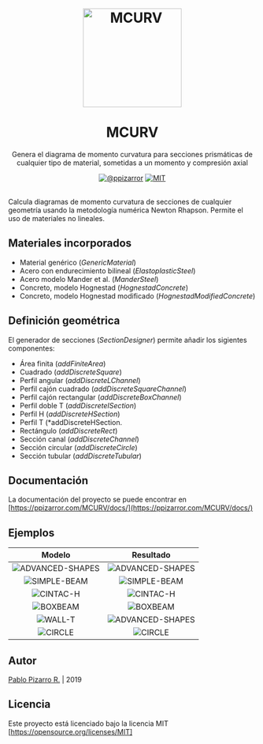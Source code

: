 <h1 align="center">
  <a href="https://github.ppizarror.com/MCURV/" title="MCURV">
    <img alt="MCURV" src="https://res.ppizarror.com/other/matlab.png" width="200px" height="200px" />
  </a>
  <br /><br />
  MCURV</h1>
<p align="center">Genera el diagrama de momento curvatura para secciones prismáticas de cualquier tipo de material, sometidas a un momento y compresión axial</p>
<div align="center"><a href="https://ppizarror.com"><img alt="@ppizarror" src="https://res.ppizarror.com/badges/autor.svg" /></a>
<a href="https://opensource.org/licenses/MIT"><img alt="MIT" src="https://res.ppizarror.com/badges/licenciamit.svg" /></a>
</div><br />

Calcula diagramas de momento curvatura de secciones de cualquier geometría usando la metodología numérica Newton Rhapson. Permite el uso de materiales no lineales.

## Materiales incorporados

- Material genérico (*GenericMaterial*)
- Acero con endurecimiento bilineal (*ElastoplasticSteel*)
- Acero modelo Mander et al. (*ManderSteel*)
- Concreto, modelo Hognestad (*HognestadConcrete*)
- Concreto, modelo Hognestad modificado (*HognestadModifiedConcrete*)

## Definición geométrica

El generador de secciones (*SectionDesigner*) permite añadir los sigientes componentes:

- Área finita (*addFiniteArea*)
- Cuadrado (*addDiscreteSquare*)
- Perfil angular (*addDiscreteLChannel*)
- Perfil cajón cuadrado (*addDiscreteSquareChannel*)
- Perfil cajón rectangular (*addDiscreteBoxChannel*)
- Perfil doble T (*addDiscreteISection*)
- Perfil H (*addDiscreteHSection*)
- Perfil T (*addDiscreteHSection.
- Rectángulo (*addDiscreteRect*)
- Sección canal (*addDiscreteChannel*)
- Sección circular (*addDiscreteCircle*)
- Sección tubular (*addDiscreteTubular*)

## Documentación

La documentación del proyecto se puede encontrar en [https://ppizarror.com/MCURV/docs/](https://ppizarror.com/MCURV/docs/)

## Ejemplos

| Modelo | Resultado |
|:---:|:---:|
| ![ADVANCED-SHAPES](https://res.ppizarror.com/images/mcurv/advshapes-1.png)  | ![ADVANCED-SHAPES](https://res.ppizarror.com/images/mcurv/advshapes-2.png) |
| ![SIMPLE-BEAM](https://res.ppizarror.com/images/mcurv/simplebeam-1.png)  | ![SIMPLE-BEAM](https://res.ppizarror.com/images/mcurv/simplebeam-2.png) |
| ![CINTAC-H](https://res.ppizarror.com/images/mcurv/cintac-model1.png)  | ![CINTAC-H](https://res.ppizarror.com/images/mcurv/cintac-model2.png) |
| ![BOXBEAM](https://res.ppizarror.com/images/mcurv/boxbeam-1.png)  | ![BOXBEAM](https://res.ppizarror.com/images/mcurv/boxbeam-2.png) |
| ![WALL-T](https://res.ppizarror.com/images/mcurv/wallt-1.png)  | ![ADVANCED-SHAPES](https://res.ppizarror.com/images/mcurv/wallt-2.png) |
| ![CIRCLE](https://res.ppizarror.com/images/mcurv/circle-1.png)  | ![CIRCLE](https://res.ppizarror.com/images/mcurv/circle-2.png) |

## Autor

[Pablo Pizarro R.](https://ppizarror.com) | 2019

## Licencia

Este proyecto está licenciado bajo la licencia MIT [https://opensource.org/licenses/MIT]